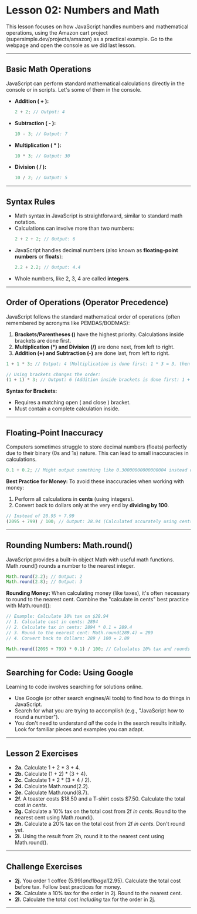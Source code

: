 # Lesson 02: Numbers and Math

This lesson focuses on how JavaScript handles numbers and mathematical operations, using the Amazon cart project (supersimple.dev/projects/amazon) as a practical example. Go to the webpage and open the console as we did last lesson.

---

## Basic Math Operations

JavaScript can perform standard mathematical calculations directly in the console or in scripts. Let's some of them in the console.

* **Addition ( + ):**
    ```javascript
    2 + 2; // Output: 4
    ```
* **Subtraction ( - ):**
    ```javascript
    10 - 3; // Output: 7
    ```
* **Multiplication ( * ):**
    ```javascript
    10 * 3; // Output: 30
    ```
* **Division ( / ):**
    ```javascript
    10 / 2; // Output: 5
    ```

---

##  Syntax Rules

* Math syntax in JavaScript is straightforward, similar to standard math notation.
* Calculations can involve more than two numbers:
    ```javascript
    2 + 2 + 2; // Output: 6
    ```
* JavaScript handles decimal numbers (also known as **floating-point numbers** or **floats**):
    ```javascript
    2.2 + 2.2; // Output: 4.4
    ```
* Whole numbers, like 2, 3, 4 are called **integers**.

---

##  Order of Operations (Operator Precedence)

JavaScript follows the standard mathematical order of operations (often remembered by acronyms like PEMDAS/BODMAS):

1.  **Brackets/Parentheses ()** have the highest priority. Calculations inside brackets are done first.
2.  **Multiplication (*) and Division (/)** are done next, from left to right.
3.  **Addition (+) and Subtraction (-)** are done last, from left to right.

```javascript
1 + 1 * 3; // Output: 4 (Multiplication is done first: 1 * 3 = 3, then 1 + 3 = 4)

// Using brackets changes the order:
(1 + 1) * 3; // Output: 6 (Addition inside brackets is done first: 1 + 1 = 2, then 2 * 3 = 6)
````

**Syntax for Brackets:**

  * Requires a matching open ( and close ) bracket.
  * Must contain a complete calculation inside.

-----

##  Floating-Point Inaccuracy

Computers sometimes struggle to store decimal numbers (floats) perfectly due to their binary (0s and 1s) nature. This can lead to small inaccuracies in calculations.

```javascript
0.1 + 0.2; // Might output something like 0.30000000000000004 instead of exactly 0.3
```

**Best Practice for Money:** To avoid these inaccuracies when working with money:

1.  Perform all calculations in **cents** (using integers).
2.  Convert back to dollars only at the very end by **dividing by 100**.


```javascript
// Instead of 20.95 + 7.99
(2095 + 799) / 100; // Output: 28.94 (Calculated accurately using cents)
```

-----

##  Rounding Numbers: Math.round()

JavaScript provides a built-in object Math with useful math functions. Math.round() rounds a number to the nearest integer.

```javascript
Math.round(2.2); // Output: 2
Math.round(2.8); // Output: 3
```

**Rounding Money:** When calculating money (like taxes), it's often necessary to round to the nearest cent. Combine the "calculate in cents" best practice with Math.round():

```javascript
// Example: Calculate 10% tax on $28.94
// 1. Calculate cost in cents: 2894
// 2. Calculate tax in cents: 2894 * 0.1 = 289.4
// 3. Round to the nearest cent: Math.round(289.4) = 289
// 4. Convert back to dollars: 289 / 100 = 2.89

Math.round((2095 + 799) * 0.1) / 100; // Calculates 10% tax and rounds correctly
```

-----

##  Searching for Code: Using Google

Learning to code involves searching for solutions online.

  * Use Google (or other search engines/AI tools) to find how to do things in JavaScript.
  * Search for what you are trying to accomplish (e.g., "JavaScript how to round a number").
  * You don't need to understand *all* the code in the search results initially. Look for familiar pieces and examples you can adapt.

-----

##  Lesson 2 Exercises

  * **2a.** Calculate 1 + 2 * 3 + 4.
  * **2b.** Calculate (1 + 2) * (3 + 4).
  * **2c.** Calculate 1 + 2 * (3 + 4 / 2).
  * **2d.** Calculate Math.round(2.2).
  * **2e.** Calculate Math.round(8.7).
  * **2f.** A toaster costs $18.50 and a T-shirt costs $7.50. Calculate the total cost *in cents*.
  * **2g.** Calculate a 10% tax on the total cost from 2f *in cents*. Round to the nearest cent using Math.round().
  * **2h.** Calculate a 20% tax on the total cost from 2f *in cents*. Don't round yet.
  * **2i.** Using the result from 2h, round it to the nearest cent using Math.round().

-----

##  Challenge Exercises

  * **2j.** You order 1 coffee ($5.99) and 1 bagel ($2.95). Calculate the total cost before tax. Follow best practices for money.
  * **2k.** Calculate a 10% tax for the order in 2j. Round to the nearest cent.
  * **2l.** Calculate the total cost *including* tax for the order in 2j.

---
